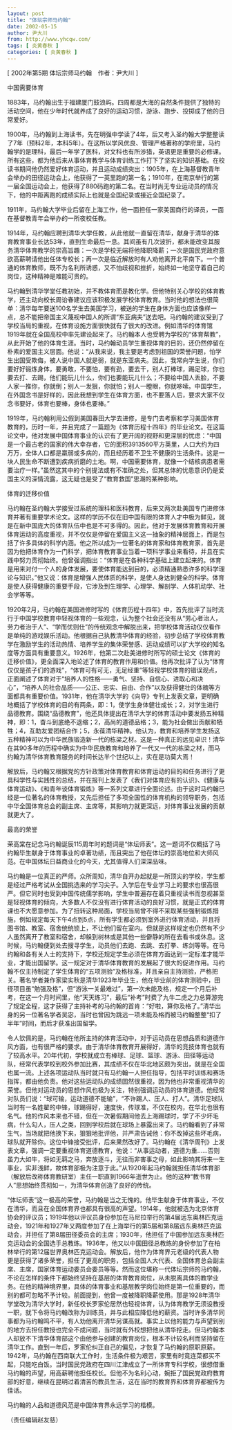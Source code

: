 ```yaml
---
layout: post
title: "体坛宗师马约翰"
date: 2002-05-15
author: 尹大川
from: http://www.yhcqw.com/
tags: [ 炎黄春秋 ]
categories: [ 炎黄春秋 ]
---
```



[ 2002年第5期 体坛宗师马约翰　作者：尹大川 ]

中国需要体育

1883年，马约翰出生于福建厦门鼓浪屿。四周都是大海的自然条件提供了独特的活动空间，他在少年时代就养成了良好的运动习惯，游泳、跑步、投掷成了他的日常爱好。


1900年，马约翰到上海读书，先在明强中学读了4年，后又考入圣约翰大学整整读了7年（预科2年，本科5年）。在这所以学风优良、管理严格著称的学府里，马约翰学的是理科，最后一年学了医科，对文科也有所涉猎，英语更是重要的必修课。所有这些，都为他后来从事体育教学与体育训练工作打下了坚实的知识基础。在校读书期间他仍然爱好体育运动，并且运动成绩突出：1905年，在上海基督教青年会举办的田径运动会上，他获得了一英里跑的第一名；1910年，在南京举行的第一届全国运动会上，他获得了880码跑的第二名。在当时尚无专业运动员的情况下，他的中距离跑的成绩实际上也就是全国纪录或接近全国纪录了。

1911年，马约翰大学毕业后留在上海工作，他一面担任一家美国商行的译员，一面在基督教青年会举办的一所夜校任教。


1914年，马约翰应聘到清华大学任教，从此他就一直留在清华，献身于清华的体育教育事业长达53年，直到生命最后一息。其间虽有几次波折，都未能改变其服务清华体育教学的崇高旨趣：一次是学校无端将他降职降薪；一次是国民党政府意欲高薪聘请他出任体专校长；再一次是临近解放时有人劝他离开北平南下。一个普通的体育教师，既不为名利所诱惑，又不怕歧视和挫折，始终如一地坚守着自己的岗位，这种精神是难能可贵的。


马约翰到清华学堂任教初始，并不教体育而是教化学。但他特别关心学校的体育教学，还主动向校长周诒春建议应该积极发展学校体育教育。当时他的想法也很简单：清华每年要送100名学生去美国学习，被送的学生在身体方面也应该像样一点，总不能把帝国主义蔑视中国人的所谓“东亚病夫”送去吧。马约翰的建议受到了学校当局的重视，在体育设施方面很快就有了很大的改进。例如清华的体育馆1919年就在全国高校中率先建设起来了。马约翰本人也受聘为学校的“体育帮教”，从此开始了他的体育生涯。当时，马约翰动员学生重视体育的目的，还仍然停留在朴素的爱国主义层面。他说：“从我来说，我主要是考虑到祖国的荣誉问题，怕学生出国受欺侮，被人说中国人就是弱，就是东亚病夫。因此，我常向学生说，你们要好好锻炼身体，要勇敢，不要怕，要有劲，要去干，别人打棒球，踢足球，你也要去打、去踢，他们能玩儿什么，你们也要能玩儿什么；不要给中国人丢脸，不要人家一推你，你就倒；别人一发狠，你就怕；别人一瞪眼，你就哆嗦。中国学生，在外国念书是好样的，因此我想到学生在体育方面，也不要落人后，要求大家不仅念书要好，体育也要棒，身体也要棒。”


1919年，马约翰利用公假到美国春田大学去进修，是专门去考察和学习美国体育教育的，历时一年，并且完成了一篇题为《体育历程十四年》的毕业论文。在这篇论文中，他对发展中国体育事业的认识有了更开阔的视野和更深层的忧虑：“中国是一个最古老的国家的伟大幸存者，它的面积3913560平方英里，人口大约为四万万，全体人口都是羸弱或多病的，而且经历着不卫生不健康的生活条件。这是一块人民生命不断遭到疾病折磨的土地。啊，中国需要体育，就像一个结核病患者需要治疗一样。”虽然这其中的个别提法或有不准确之处，但其总体的忧患意识仍是爱国主义的深情流露，这无疑也是受了“教育救国”思潮的某种影响。

体育的迁移价值


马约翰在圣约翰大学接受过系统的理科和医科教育，后来又两次赴美国专门进修体育并著有重要学术论文。这样的学历不仅在旧中国有限的体育人才中极为鲜见，就是在新中国庞大的体育队伍中也是不可多得的。因此，他对于发展体育教育和开展体育运动的高度重视，并不仅仅是停留在爱国主义这一抽象的精神层面上，而是包括了许多具体的科学内涵。他之所以成为一位著名的体育家和体育教育家，首先是因为他把体育作为一门科学，把体育教育事业当着一项科学事业来看待，并且在实践中努力贯彻始终。他曾强调指出：“体育是在各种科学基础上建立起来的。体育是用来对付一个人的身体发展，要使体育能达到目的，必须精通熟悉许多的科学理论与知识。”他又说：体育是增强人民体质的科学，是使人身达到健全的科学。体育是使人获得健康的重要手段，它涉及到生理学、心理学、解剖学、人体机动学、社会学等等。


1920年2月，马约翰在美国进修时写的《体育历程十四年》中，首先批评了当时流行于中国学校教育中轻视体育的一些观念，认为整个社会还没有从“劳心者治人，劳力者治于人”、“学而优则仕”的传统观念中解脱出来，把学校体育活动仅仅看作是单纯的游戏娱乐活动。他根据自己执教清华体育的经验，初步总结了学校体育教学在激励学生的活动热情、培养学生的集体荣誉感、运动成绩可以扩大学校的知名度等方面具有重要意义。1926年，他第二次赴美进修时所写的硕士论文《体育的迁移价值》，更全面深入地论述了体育的教育作用和价值。他再次批评了认为“体育仅仅是孩子们的游戏”，“体育可有可无，无足经重”等轻视学校体育的错误观点，正面阐述了体育对于“培养人的性格——勇气、坚持、自信心、进取心和决心”，“培养人的社会品质——公正、忠实、自由、合作”以及获得健壮的体魄等方面都具有重要价值。1931年，他在清华大学的《向导》专刊上发表文章，更明确地概括了学校体育的目的有两条，即：1，使学生身体健壮成长；2，对学生进行品德教育。围绕“品德教育”，他还具体提出在清华大学的体育活动中要发扬五种精神，即：1，奋斗到底绝不退缩；2，高尚的道德品格；3，能为社会做出贡献和牺牲；4，互助友爱团结合作；5，永葆清华精神。他认为，教育和培养学生发扬这五种精神可以为中华民族锻造新一代的栋梁之材。这是一种真正的远见卓识！清华在其90多年的历程中确实为中华民族教育和培养了一代又一代的栋梁之材，而马约翰为清华体育教育服务的时间长达半个世纪以上，实在是功莫大焉！


解放后，马约翰又根据党的方针政策对体育教育和体育运动的目的和任务进行了更具科学性与实践性的总结，并在报刊上发表了《我们对体育应有的认识》、《健康与体育运动》、《和青年谈体育锻炼》等一系列文章进行全面论述。由于这时马约翰已经是一位著名的体育教授，又先后担任了多项全国性的体育机构的领导职务，包括中华全国体育总会的副主席、主席等，其影响力就更深远，对体育事业发展的贡献就更大了。

最高的荣誉


荣高棠在纪念马约翰诞辰115周年时的题词是“体坛师表”。这一题词不仅概括了马约翰毕生献身于体育事业的卓著功绩，而且突出了他在体坛的崇高地位和大师风范。在中国体坛日益商业化的今天，尤其值得人们深深品味。


马约翰是一位真正的严师。众所周知，清华自开办起就是一所顶尖的学校，学生都是经过严格考试从全国挑选来的学习尖子。入学后在专业学习上的要求也很高很严。但它同时也受到中国传统儒学影响，学生中普遍存在着只重视读书而忽视甚至是轻视体育的倾向，大多数人不仅没有进行体育活动的良好习惯，就是正式的体育课也不大愿意参加。为了扭转这种局面，学校当局曾不得不采取某些强制锻炼措施，例如规定每天下午4点到5点，所有学生都必须到室外进行体育活动，并且将图书馆、教室、宿舍统统锁上，不让他们留在室内。但就是这样规定也仍然有不少人虽然离开了教室和宿舍，却躲到树林或是其他一些僻静的所在去看书或休息。这时候，马约翰便到处去搜寻学生，动员他们去跑、去跳、去打拳、练剑等等。在马约翰和各有关人士的支持下，学校还规定学生必须在体育方面达到一定标准才能毕业，才能出国留学。这一规定对于清华体育教育的发展起了很大的促进作用。马约翰不仅主持制定了学生体育的“五项测验”及格标准，并且亲自主持测验，严格把关。著名学者兼作家梁实秋是清华1923年毕业生，他在毕业前的体育测验中，田径项目虽“勉强及格”，但“游泳一关最难过”，第一次未能及格，规定一个月后补考，在这一个月时间里，他“天天练习”，最后“补考”时费了九牛二虎之力总算游完了规定全程，这才获得了主持补考的马约翰的首肯：“好啦，算你及格了。”清华出身的另一位著名学者吴宓，当时也曾因为跳远一项未能及格而被马约翰整整“扣了半年”时间，而后才获准出国留学。


令人钦佩的是，马约翰在他所主持的体育活动中，对于运动员在思想品质和道德作风方面，也有很严格的要求。由于清华体育教育开展得好，清华的竞技体育也就有了较高水平。20年代初，学校就成立有棒球、足球、篮球、游泳、田径等运动队，经常代表学校到校外参加比赛，其成绩不仅在华北地区颇为突出，就是在全国也属一流。上述各项运动队当时就只有马约翰一人担任指导，包括平时训练和赛场指挥，都由他负责。他对这些运动队的成绩固然很重视，因为他也非常重视清华的荣誉。但他对运动员的思想作风也极为关注，特别强调运动员的体育道德。他经常对队员们说：“球可输，运动道德不能输”，“不许踢人、压人、打人”。清华足球队当时有一名姓翟的中锋，球踢得好，速度快，传球准，不仅在校内，在华北也很有名气。他的作风本来也不错，但在一次暑假期间他去上海踢球时，学了不少坏毛病，什么勾人，压人之类，回到学校后就在球场上暴露出来了。马约翰看到了非常生气，当场就把他换下来，狠狠地批评他，并严肃告诫他：你不改掉这些坏毛病，球队就开除你。这位中锋接受批评，后来果然改好了。马约翰在《清华周刊》上发表文章，强调一定要重视体育道德教育，他说：“从事运动者，道德为重……否则虽力大如牛，将如无羁之马，奔放逐斗，无往而非害事之母，如此影响其将来一生事业，实非浅鲜，故体育部极为注意于此。”从1920年起马约翰就担任清华体育部（解放后改称体育教研室）主任一职直到1966年逝世为止。他的这种“教书育人”思想始终贯彻如一，为清华体育创造了良好的传统。


“体坛师表”这一极高的荣誉，马约翰是当之无愧的。他毕生献身于体育事业，不仅在清华，而且在全国体育界也都具有很高的声望。1914年，他就被选为北京体育协会的评议员；1919年他以评议员身份参加在马尼拉举行的第4届远东奥林匹克运动会，1921年和1927年又两度参加了在上海举行的第5届和第8届远东奥林匹克运动会，并担任了第8届田径委员会的主席；1930年，他担任了中国参加远东奥林匹克运动会的全国选手总教练。1936年，他又以中国田径总教练的身份参加了在柏林举行的第12届世界奥林匹克运动会。解放后，他作为体育界元老级的代表人物更是获得了诸多荣誉，担任了更高的职务，包括全国人大代表、全国体育总会副主席、主席，国家体育运动委员会委员等等。然而这位堪称一代体坛宗师的马约翰，不论在怎样的条件下都始终坚持在基层的体育教育岗位，从未脱离具体的教学业务。在他的精神境界里，具体的体育事业和基层教学岗位始终是第一位重要的，而别的都可忽略不予计较。前面提到，他曾一度被降职降薪使用。那是1928年清华学堂改为清华大学时，新任校长罗家伦居然也轻视体育，认为体育教学无须设教授一职，就下令将马约翰改称为训练员，并与此相应降低他的薪资。当时许多清华同事都为马约翰鸣不平，有人劝他离开清华另谋高就。事实上以他的能力与声望到别的地方去担任教授也完全不成问题，当时就有外校想把他从清华挖走。但马约翰本人却放不下清华体育部这个由他参与创建的教育岗位，根本不计较名利而坚持留在清华工作。直到一年后，罗家伦纠正自己的偏见，才恢复了马约翰的原职原薪。1942年，马约翰在西南联大工作时，生活条件极为艰苦，家里有时竟连菜都买不起，只能吃白饭。当时国民党政府在四川江津成立了一所体育专科学校，很想借重马约翰的声望，用高薪聘他担任校长。但他不为名利心动，婉拒了国民党政府教育部的好意，继续在昆明过着清苦的教员生活，这在当时的教育界和体育界都被传为佳话。

马约翰的人品和道德风范是中国体育界永远学习的楷模。

（责任编辑赵友慈）


